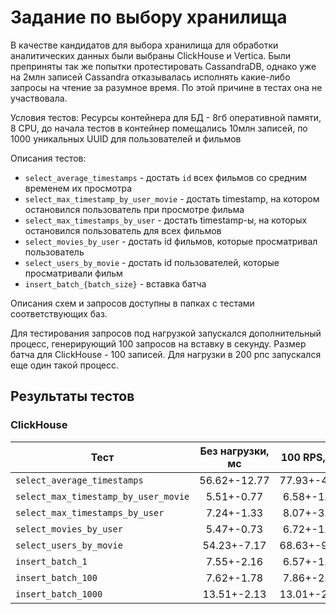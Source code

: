 # Задание по выбору хранилища

В качестве кандидатов для выбора хранилища для обработки аналитических данных были выбраны ClickHouse и Vertica. 
Были преприняты так же попытки протестировать CassandraDB, однако уже на 2млн записей Cassandra отказывалась исполнять какие-либо запросы на чтение за разумное время. По этой причине в тестах она не участвовала.

Условия тестов:
Ресурсы контейнера для БД - 8гб оперативной памяти, 8 CPU,
до начала тестов в контейнер помещались 10млн записей, по 1000 уникальных UUID для пользователей и фильмов

Описания тестов:
- `select_average_timestamps` - достать `id` всех фильмов со средним временем их просмотра
- `select_max_timestamp_by_user_movie` - достать timestamp, на котором остановился пользователь при просмотре фильма
- `select_max_timestamps_by_user` - достать timestamp-ы, на которых остановился пользователь для всех фильмов
- `select_movies_by_user` - достать id фильмов, которые просматривал пользователь
- `select_users_by_movie` - достать id пользователей, которые просматривали фильм
- `insert_batch_{batch_size}` - вставка батча

Описания схем и запросов доступны в папках с тестами соответствующих баз.

Для тестирования запросов под нагрузкой запускался дополнительный процесс, генерирующий 100 запросов на вставку в секунду.
Размер батча для ClickHouse - 100 записей. Для нагрузки в 200 рпс запускался еще один такой процесс.

## Результаты тестов
### ClickHouse
| Тест | Без нагрузки, мс | 100 RPS, мс | 200 RPS, мс |
|---|:---:|:---:|:---:|
| `select_average_timestamps` | 56.62+-12.77 | 77.93+-4.13 | 188.93+-89.62 |
| `select_max_timestamp_by_user_movie` | 5.51+-0.77 | 6.58+-1.32 | 9.65+-2.34 |
| `select_max_timestamps_by_user` | 7.24+-1.33 | 8.07+-3.02 | 11.15+-4.05 |
| `select_movies_by_user` | 5.47+-0.73 | 6.72+-1.34 | 9.47+-4.33 |
| `select_users_by_movie` | 54.23+-7.17 | 68.63+-9.81 | 203.28+-11218 |
| `insert_batch_1` | 7.55+-2.16 | 6.57+-1.88 | 9.40+-11.48 |
| `insert_batch_100` | 7.62+-1.78 | 7.86+-2.11 | 12.78+-20.57 |
| `insert_batch_1000` | 13.51+-2.13 | 13.01+-2.56 | 17.80+-12.74 |

